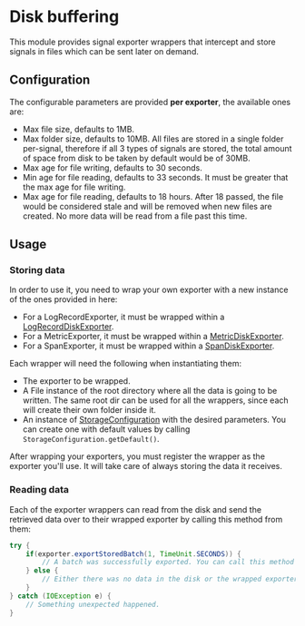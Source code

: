 # Disk buffering

This module provides signal exporter wrappers that intercept and store signals in files which can be
sent later on demand.

## Configuration

The configurable parameters are provided **per exporter**, the available ones are:

* Max file size, defaults to 1MB.
* Max folder size, defaults to 10MB. All files are stored in a single folder per-signal, therefore
  if all 3 types of signals are stored, the total amount of space from disk to be taken by default
  would be of 30MB.
* Max age for file writing, defaults to 30 seconds.
* Min age for file reading, defaults to 33 seconds. It must be greater that the max age for file
  writing.
* Max age for file reading, defaults to 18 hours. After 18 passed, the file would be considered
  stale and will be removed when new files are created. No more data will be read from a file past
  this time.

## Usage

### Storing data

In order to use it, you need to wrap your own exporter with a new instance of
the ones provided in here:

* For a LogRecordExporter, it must be wrapped within
  a [LogRecordDiskExporter](src%2Fmain%2Fjava%2Fio%2Fopentelemetry%2Fcontrib%2Fdisk%2Fbuffering%2Fexporters%2FLogRecordDiskExporter.java).
* For a MetricExporter, it must be wrapped within
  a [MetricDiskExporter](src%2Fmain%2Fjava%2Fio%2Fopentelemetry%2Fcontrib%2Fdisk%2Fbuffering%2Fexporters%2FMetricDiskExporter.java).
* For a SpanExporter, it must be wrapped within
  a [SpanDiskExporter](src%2Fmain%2Fjava%2Fio%2Fopentelemetry%2Fcontrib%2Fdisk%2Fbuffering%2Fexporters%2FSpanDiskExporter.java).

Each wrapper will need the following when instantiating them:

* The exporter to be wrapped.
* A File instance of the root directory where all the data is going to be written. The same root dir
  can be used for all the wrappers, since each will create their own folder inside it.
* An instance
  of [StorageConfiguration](src%2Fmain%2Fjava%2Fio%2Fopentelemetry%2Fcontrib%2Fdisk%2Fbuffering%2Fstorage%2FStorageConfiguration.java)
  with the desired parameters. You can create one with default values by
  calling `StorageConfiguration.getDefault()`.

After wrapping your exporters, you must register the wrapper as the exporter you'll use. It will
take care of always storing the data it receives.

### Reading data

Each of the exporter wrappers can read from the disk and send the retrieved data over to their
wrapped exporter by calling this method from them:

```java
try {
    if(exporter.exportStoredBatch(1, TimeUnit.SECONDS)) {
        // A batch was successfully exported. You can call this method for as long as it keeps returning true.
    } else {
        // Either there was no data in the disk or the wrapped exporter returned CompletableResultCode.ofFailure().
    }
} catch (IOException e) {
    // Something unexpected happened.
}
```
